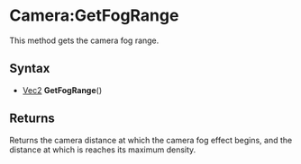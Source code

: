 # Camera:GetFogRange

This method gets the camera fog range.

## Syntax

- [Vec2](Vec2.md) **GetFogRange**()

## Returns

Returns the camera distance at which the camera fog effect begins, and the distance at which is reaches its maximum density.
